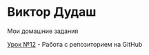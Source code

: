 

# Виктор Дудаш
Мои домашние задания

[Урок №12](https://vdudash36.github.io/lesson_12/src/ "Моя готовая домашка") - Работа с репозиторием на GitHub
